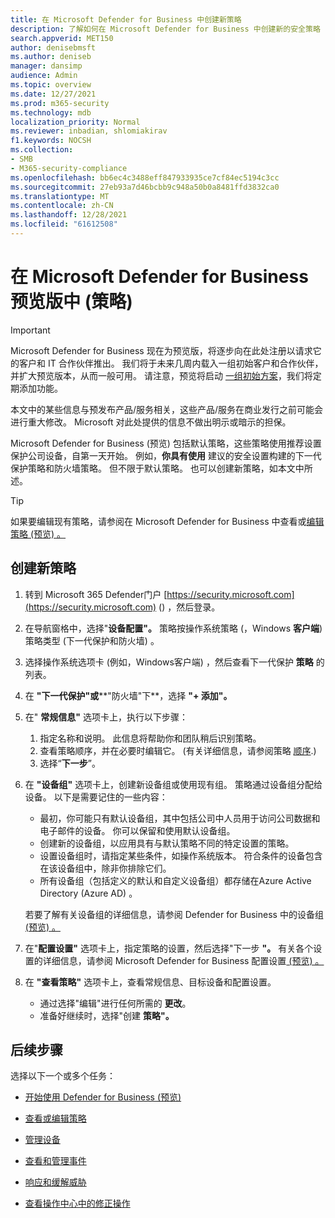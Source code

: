 ```yaml
---
title: 在 Microsoft Defender for Business 中创建新策略
description: 了解如何在 Microsoft Defender for Business 中创建新的安全策略
search.appverid: MET150
author: denisebmsft
ms.author: deniseb
manager: dansimp
audience: Admin
ms.topic: overview
ms.date: 12/27/2021
ms.prod: m365-security
ms.technology: mdb
localization_priority: Normal
ms.reviewer: inbadian, shlomiakirav
f1.keywords: NOCSH
ms.collection:
- SMB
- M365-security-compliance
ms.openlocfilehash: bb6ec4c3488eff847933935ce7cf84ec5194c3cc
ms.sourcegitcommit: 27eb93a7d46bcbb9c948a50b0a8481ffd3832ca0
ms.translationtype: MT
ms.contentlocale: zh-CN
ms.lasthandoff: 12/28/2021
ms.locfileid: "61612508"
---
```

# <a name="create-a-new-policy-in-microsoft-defender-for-business-preview"></a>在 Microsoft Defender for Business 预览版中 (策略) 

> [!IMPORTANT]
> Microsoft Defender for Business 现在为预览版，将逐步向在此处注册以请求[](https://aka.ms/mdb-preview)它的客户和 IT 合作伙伴推出。 我们将于未来几周内载入一组初始客户和合作伙伴，并扩大预览版本，从而一般可用。 请注意，预览将启动 [一组初始方案](mdb-tutorials.md#try-these-preview-scenarios)，我们将定期添加功能。
> 
> 本文中的某些信息与预发布产品/服务相关，这些产品/服务在商业发行之前可能会进行重大修改。 Microsoft 对此处提供的信息不做出明示或暗示的担保。 


Microsoft Defender for Business (预览) 包括默认策略，这些策略使用推荐设置保护公司设备，自第一天开始。 例如，**你具有使用** 建议的安全设置构建的下一代保护策略和防火墙策略。 但不限于默认策略。 也可以创建新策略，如本文中所述。

> [!TIP]
> 如果要编辑现有策略，请参阅在 Microsoft Defender for Business 中查看或[编辑策略 (预览) 。 ](mdb-view-edit-policies.md)

## <a name="create-a-new-policy"></a>创建新策略

1. 转到 Microsoft 365 Defender门户 [https://security.microsoft.com](https://security.microsoft.com) () ，然后登录。 

2. 在导航窗格中，选择"**设备配置"。** 策略按操作系统策略 (，Windows **客户端**) 策略类型 (下一代保护和防火墙) 。   

3. 选择操作系统选项卡 (例如，Windows客户端) ，然后查看下一代保护 **策略** 的列表。 

4. 在 **"下一代保护"或****"防火墙"下**，选择 **"+ 添加"。**

5. 在" **常规信息"** 选项卡上，执行以下步骤：

   1. 指定名称和说明。 此信息将帮助你和团队稍后识别策略。
   2. 查看策略顺序，并在必要时编辑它。  (有关详细信息，请参阅策略 [顺序](mdb-policy-order.md).) 
   3. 选择“**下一步**”。 

7. 在 **"设备组"** 选项卡上，创建新设备组或使用现有组。 策略通过设备组分配给设备。 以下是需要记住的一些内容：

   - 最初，你可能只有默认设备组，其中包括公司中人员用于访问公司数据和电子邮件的设备。 你可以保留和使用默认设备组。
   - 创建新的设备组，以应用具有与默认策略不同的特定设置的策略。 
   - 设置设备组时，请指定某些条件，如操作系统版本。 符合条件的设备包含在该设备组中，除非你排除它们。 
   - 所有设备组（包括定义的默认和自定义设备组）都存储在Azure Active Directory (Azure AD) 。

   若要了解有关设备组的详细信息，请参阅 Defender for Business 中的设备组[ (预览) 。 ](mdb-create-edit-device-groups.md)

8. 在"**配置设置"** 选项卡上，指定策略的设置，然后选择"下一步 **"。** 有关各个设置的详细信息，请参阅 Microsoft Defender for Business 配置设置[ (预览) 。 ](mdb-next-gen-configuration-settings.md)

9. 在 **"查看策略"** 选项卡上，查看常规信息、目标设备和配置设置。 

   - 通过选择"编辑"进行任何所需的 **更改**。
   - 准备好继续时，选择"创建 **策略"。**

## <a name="next-steps"></a>后续步骤

选择以下一个或多个任务：

- [开始使用 Defender for Business (预览) ](mdb-get-started.md)

- [查看或编辑策略](mdb-view-edit-policies.md)

- [管理设备](mdb-manage-devices.md)

- [查看和管理事件](mdb-view-manage-incidents.md)

- [响应和缓解威胁](mdb-respond-mitigate-threats.md)

- [查看操作中心中的修正操作](mdb-review-remediation-actions.md)
